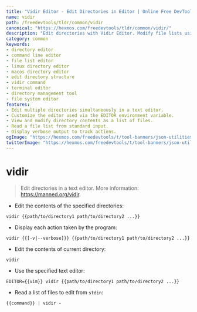 ```yaml
---
title: "Vidir Editor - Edit Directories in Editor | Online Free DevTools by Hexmos"
name: vidir
path: /freedevtools/tldr/common/vidir
canonical: "https://hexmos.com/freedevtools/tldr/common/vidir/"
description: "Edit directories with Vidir Editor. Modify file lists using your favorite text editor, ensuring quick and efficient directory management. Free online tool, no registration required."
category: common
keywords:
- directory editor
- command line editor
- file list editor
- linux directory editor
- macos directory editor
- edit directory structure
- vidir command
- terminal editor
- directory management tool
- file system editor
features:
- Edit multiple directories simultaneously in a text editor.
- Customize the editor used via the EDITOR environment variable.
- View and modify directory contents as a list of files.
- Read a file list from standard input.
- Display verbose output to track actions.
ogImage: "https://hexmos.com/freedevtools/t/tool-banners/json-utilities-banner.png"
twitterImage: "https://hexmos.com/freedevtools/t/tool-banners/json-utilities-banner.png"
---
```


# vidir

> Edit directories in a text editor.
> More information: <https://manned.org/vidir>.

- Edit the contents of the specified directories:

`vidir {{path/to/directory1 path/to/directory2 ...}}`

- Display each action taken by the program:

`vidir {{[-v|--verbose]}} {{path/to/directory1 path/to/directory2 ...}}`

- Edit the contents of current directory:

`vidir`

- Use the specified text editor:

`EDITOR={{vim}} vidir {{path/to/directory1 path/to/directory2 ...}}`

- Read a list of files to edit from `stdin`:

`{{command}} | vidir -`
